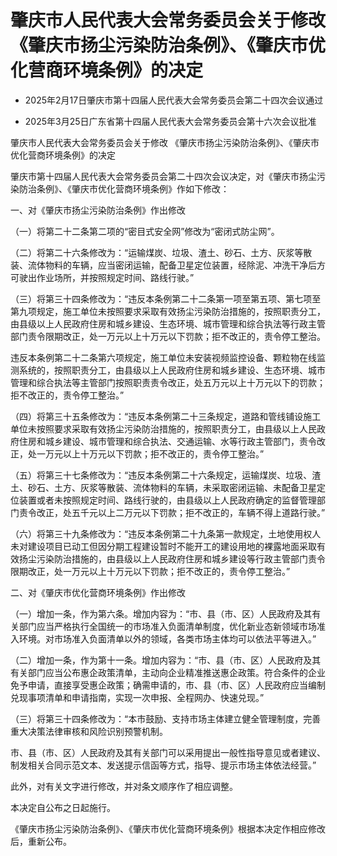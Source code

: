 # 肇庆市人民代表大会常务委员会关于修改《肇庆市扬尘污染防治条例》、《肇庆市优化营商环境条例》的决定

- 2025年2月17日肇庆市第十四届人民代表大会常务委员会第二十四次会议通过

- 2025年3月25日广东省第十四届人民代表大会常务委员会第十六次会议批准

<!-- INFO END -->

肇庆市人民代表大会常务委员会关于修改 《肇庆市扬尘污染防治条例》、《肇庆市 优化营商环境条例》的决定

肇庆市第十四届人民代表大会常务委员会第二十四次会议决定，对《肇庆市扬尘污染防治条例》、《肇庆市优化营商环境条例》作如下修改：

一、对《肇庆市扬尘污染防治条例》作出修改

（一）将第二十二条第二项的“密目式安全网”修改为“密闭式防尘网”。

（二）将第二十六条修改为：“运输煤炭、垃圾、渣土、砂石、土方、灰浆等散装、流体物料的车辆，应当密闭运输，配备卫星定位装置，经除泥、冲洗干净后方可驶出作业场所，并按照规定时间、路线行驶。”

（三）将第三十四条修改为：“违反本条例第二十二条第一项至第五项、第七项至第九项规定，施工单位未按照要求采取有效扬尘污染防治措施的，按照职责分工，由县级以上人民政府住房和城乡建设、生态环境、城市管理和综合执法等行政主管部门责令限期改正，处一万元以上十万元以下罚款；拒不改正的，责令停工整治。

违反本条例第二十二条第六项规定，施工单位未安装视频监控设备、颗粒物在线监测系统的，按照职责分工，由县级以上人民政府住房和城乡建设、生态环境、城市管理和综合执法等主管部门按照职责责令改正，处五万元以上十万元以下的罚款；拒不改正的，责令停工整治。”

（四）将第三十五条修改为：“违反本条例第二十三条规定，道路和管线铺设施工单位未按照要求采取有效扬尘污染防治措施的，按照职责分工，由县级以上人民政府住房和城乡建设、城市管理和综合执法、交通运输、水等行政主管部门，责令改正，处一万元以上十万元以下罚款；拒不改正的，责令停工整治。”

（五）将第三十七条修改为：“违反本条例第二十六条规定，运输煤炭、垃圾、渣土、砂石、土方、灰浆等散装、流体物料的车辆，未采取密闭运输、未配备卫星定位装置或者未按照规定时间、路线行驶的，由县级以上人民政府确定的监督管理部门责令改正，处五千元以上二万元以下罚款；拒不改正的，车辆不得上道路行驶。”

（六）将第三十九条修改为：“违反本条例第二十九条第一款规定，土地使用权人未对建设项目已动工但因分期工程建设暂时不能开工的建设用地的裸露地面采取有效扬尘污染防治措施的，由县级以上人民政府住房和城乡建设等行政主管部门责令限期改正，处一万元以上十万元以下罚款；拒不改正的，责令停工整治。”

二、对《肇庆市优化营商环境条例》作出修改

（一）增加一条，作为第六条。增加内容为：“市、县（市、区）人民政府及其有关部门应当严格执行全国统一的市场准入负面清单制度，优化新业态新领域市场准入环境。对市场准入负面清单以外的领域，各类市场主体均可以依法平等进入。”

（二）增加一条，作为第十一条。增加内容为：“市、县（市、区）人民政府及其有关部门应当公布惠企政策清单，主动向企业精准推送惠企政策。符合条件的企业免予申请，直接享受惠企政策；确需申请的，市、县（市、区）人民政府应当编制兑现事项清单和申请指南，实现一次申报、全程网办、快速兑现。”

（三）将第三十四条修改为：“本市鼓励、支持市场主体建立健全管理制度，完善重大决策法律审核和风险识别预警机制。

市、县（市、区）人民政府及其有关部门可以采用提出一般性指导意见或者建议、制发相关合同示范文本、发送提示信函等方式，指导、提示市场主体依法经营。”

此外，对有关文字进行修改，并对条文顺序作了相应调整。

本决定自公布之日起施行。

《肇庆市扬尘污染防治条例》、《肇庆市优化营商环境条例》根据本决定作相应修改后，重新公布。
